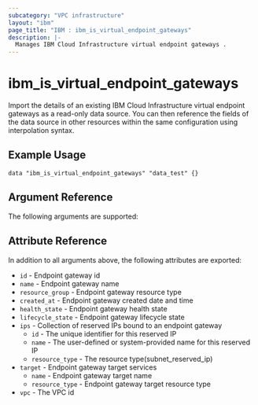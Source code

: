 ```yaml
---
subcategory: "VPC infrastructure"
layout: "ibm"
page_title: "IBM : ibm_is_virtual_endpoint_gateways"
description: |-
  Manages IBM Cloud Infrastructure virtual endpoint gateways .
---
```


# ibm_is_virtual_endpoint_gateways

Import the details of an existing IBM Cloud Infrastructure virtual endpoint gateways as a read-only data source. You can then reference the fields of the data source in other resources within the same configuration using interpolation syntax.

## Example Usage

```hcl
data "ibm_is_virtual_endpoint_gateways" "data_test" {}
```

## Argument Reference

The following arguments are supported:

## Attribute Reference

In addition to all arguments above, the following attributes are exported:

- `id` - Endpoint gateway id
- `name` - Endpoint gateway name
- `resource_group` - Endpoint gateway resource type
- `created_at` - Endpoint gateway created date and time
- `health_state` - Endpoint gateway health state
- `lifecycle_state` - Endpoint gateway lifecycle state
- `ips` - Collection of reserved IPs bound to an endpoint gateway
  - `id` - The unique identifier for this reserved IP
  - `name` - The user-defined or system-provided name for this reserved IP
  - `resource_type` - The resource type(subnet_reserved_ip)
- `target` - Endpoint gateway target services
  - `name` - Endpoint gateway target name
  - `resource_type` - Endpoint gateway target resource type
- `vpc` - The VPC id

